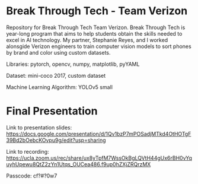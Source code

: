# Break Through Tech - Team Verizon
Repository for Break Through Tech Team Verizon. Break Through Tech is year-long program that aims to help students obtain the skills needed to excel in AI technology. My partner, Stephanie Reyes, and I worked alonsgide Verizon engineers to train computer vision models to sort phones by brand and color using custom datasets. 

Libraries: pytorch, opencv, numpy, matplotlib, pyYAML

Dataset: mini-coco 2017, custom dataset

Machine Learning Algorithm: YOLOv5 small

# Final Presentation
Link to presentation slides: https://docs.google.com/presentation/d/1Qv1bzP7mPOSadjMTkd4OtHOTgF39Bd2bOebcKOvpu9g/edit?usp=sharing

Link to recording: https://ucla.zoom.us/rec/share/ux8yTpfM7WssOkBgLQVtH44gUx6rBH0vYquyhUpewu8QtZ2zYn1Utqs_OUCea486.f9up0hZXjZRQrzMX

Passcode: cf?#?0w7
